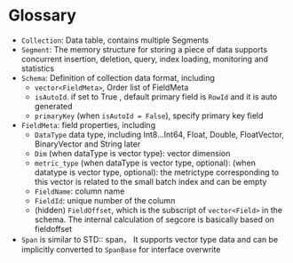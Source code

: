 # Glossary 

- `Collection`: Data table, contains multiple Segments
- `Segment`: The memory structure for storing a piece of data supports concurrent insertion, deletion, query, index loading, monitoring and statistics
- `Schema`: Definition of collection data format, including
    - `vector<FieldMeta>`, Order list of FieldMeta 
    - `isAutoId`. if set to True , default primary field is `RowId` and it is auto generated 
    - `primaryKey` (when `isAutoId = False`), specify primary key field
- `FieldMeta`: field properties, including
    - `DataType` data type, including Int8...Int64, Float, Double, FloatVector, BinaryVector and String later
    - `Dim` (when dataType is vector type): vector dimension
    - `metric_type` (when dataType is vector type, optional): (when datatype is vector type, optional): the metrictype corresponding to this vector is related to the small batch index and can be empty
    - `FieldName`: column name
    - `FieldId`: unique number of the column
    - (hidden) `FieldOffset`, which is the subscript of `vector<Field>` in the schema. The internal calculation of segcore is basically based on fieldoffset
- `Span` is similar to STD:: span， It supports vector type data and can be implicitly converted to `SpanBase` for interface overwrite
